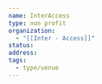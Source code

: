 ```yaml
---
name: InterAccess
type: non profit
organization:
  - "[[Inter - Access]]"
status:
address:
tags:
  - type/venue
---
```

